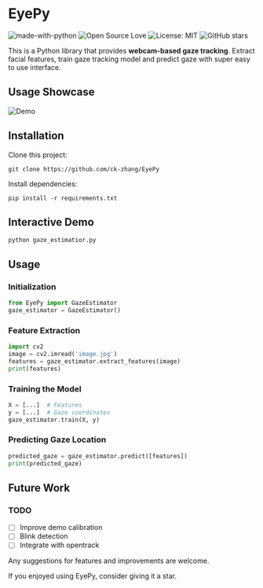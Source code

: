 # EyePy

![made-with-python](https://img.shields.io/badge/Made%20with-Python-1f425f.svg)
![Open Source Love](https://badges.frapsoft.com/os/v1/open-source.svg?v=103)
![License: MIT](https://img.shields.io/badge/License-MIT-yellow.svg)
![GitHub stars](https://img.shields.io/github/stars/ck-zhang/EyePy.svg?style=social)

This is a Python library that provides **webcam-based gaze tracking**.
Extract facial features, train gaze tracking model and predict gaze with super easy to use interface.

## Usage Showcase
![Demo](https://github.com/user-attachments/assets/08d7af7b-9a45-4c78-bfb5-93db1d0f45c4)

## Installation

Clone this project:
```shell
git clone https://github.com/ck-zhang/EyePy
```

Install dependencies:
```shell
pip install -r requirements.txt
```

## Interactive Demo
```shell
python gaze_estimatior.py
```

## Usage

### Initialization
```python
from EyePy import GazeEstimator
gaze_estimator = GazeEstimator()
```

### Feature Extraction
```python
import cv2
image = cv2.imread('image.jpg')
features = gaze_estimator.extract_features(image)
print(features)
```

### Training the Model
```python
X = [...]  # Features
y = [...]  # Gaze coordinates
gaze_estimator.train(X, y)
```

### Predicting Gaze Location
```python
predicted_gaze = gaze_estimator.predict([features])
print(predicted_gaze)
```

## Future Work

### TODO

- [ ] Improve demo calibration
- [ ] Blink detection
- [ ] Integrate with opentrack

Any suggestions for features and improvements are welcome.

If you enjoyed using EyePy, consider giving it a star.
